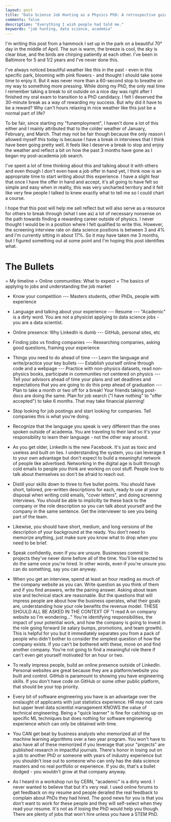 ```yaml
---
layout: post
title: "Data Science Job Hunting as a Physics PhD: A retrospective guide"
comments: false
description: "Everything I wish people had told me."
keywords: "job hunting, data science, academia"
---
```


I'm writing this post from a hammock I set up in the park on a beautiful 70° day in the middle of April.
The sun is warm, the breeze is cool, the sky is clear blue, and the birds are chirping patiently at each other.
I've been in Baltimore for 5 and 1/2 years and I've never done this.

I've always noticed beautiful weather like this in the past - even in this specific park, blooming with
pink flowers - and thought I should take some time to enjoy it. But it was never more than a 60-second
stop to breathe on my way to something more pressing. While doing my PhD, the only real time I remember
taking a break to sit outside on a nice day was right after I finished my oral exam to transition to a
PhD candidacy. I felt I deserved the 30-minute break as a way of rewarding my success. But why did it
have to be a reward? Why can't hours relaxing in nice weather like this just be a normal part of life?

To be fair, since starting my "funemployment", I haven't done a lot of this either and I mainly attributed
that to the colder weather of January, February, and March. That may not be fair though because the only
reason I allowed myself this today is because I have a break in interviews that I think have been going
pretty well. It feels like I deserve a break to stop and enjoy the weather and reflect a bit on how the
past 3 months have gone as I began my post-academia job search.

I've spent a lot of time thinking about this and talking about it with others and even though I don't even
have a job offer in hand yet, I think now is an appropriate time to start writing about this experience.
I have a slight fear that once I have the offer in hand and accept, it's all going to have felt so simple
and easy when in reality, this was very uncharted territory and it felt like very few people I talked to
knew exactly what to tell me so I could chart a course.

I hope that this post will help me sell reflect but will also serve as a resource for others to break through
(what I see as) a lot of necessary nonsense on the path towards finding a rewarding career outside of physics.
I never thought I would be in a position where I felt qualified to write this. However, the screening interview
rate on data science positions is between 3 and 4% and I'm currently sitting in about 17%. So it may have taken
me 3 months, but I figured something out at some point and I'm hoping this post identifies what.

# The Bullets
= My timeline
= Online communities: What to expect
= The basics of applying to jobs and understanding the job market
- Know your competition
--- Masters students, other PhDs, people with experience
- Language and talking about your experience
--- Resume
--- "Academic" is a dirty word. You are not a physicist applying to data science jobs - you are a data scientist.
- Online presence: Why LinkedIn is dumb
--- GitHub, personal sites, etc
- Finding jobs vs finding companies
--- Researching companies, asking good questions, framing your experience
- Things you need to do ahead of time
--- Learn the language and write/practice your key bullets
--- Establish yourself online through code and a webpage
--- Practice with non-physics datasets, read non-physics books, participate in communities not centered on physics
--- Tell your advisors ahead of time your plans and set deadlines and expectations that you are going to do
this prep ahead of graduation
--- Plan to take a month or two off for a break! Your friends taking post-docs are doing the same.
Plan for job search ("I have nothing" to "offer accepted") to take 6 months. That may take financial planning!

- Stop looking for job postings and start looking for companies. Tell companies this is what you're doing.
- Recognize that the language you speak is very different than the ones spoken outside of academia. You are traveling to their land so it's your responsibility to learn their language - not the other way around.
- As you get older, LinkedIn is the new Facebook. It's just as toxic and useless and built on lies. I understanding the system, you can leverage it to your own advantage but don't expect to build a meaningful network of people like advertised. Networking in the digital age is built through cold emails to people *you* think are working on cool stuff. People love to talk about themselves so don't be afraid to reach out.
- Distill your skills down to three to five bullet points. You should have short, tailored, pre-written descriptions for each, ready to use at your disposal when writing cold emails, "cover letters", and doing screening interviews. You should be able to implicitly tie these back to the company or the role description so you can talk about yourself and the company in the same sentence. Get the interviewer to see you being part of the team.
- Likewise, you should have short, medium, and long versions of the description of your background at the ready. You don't need to memorize anything, just make sure you know what to drop when you need to be brief.
- Speak confidently, even if you are unsure. Businesses commit to projects they've never done before all of the time. You'll be expected to do the same once you're hired. In other words, even if you're unsure you can do something, say you can anyway.
- When you get an interview, spend at least an hour reading as much of the company website as you can. Write question as you think of them and if you find answers, write the pairing answer. Asking about team size and technical stack are reasonable. But the questions that will impress people are about how the business operates, what their goals are, understanding how your role benefits the revenue model. THESE SHOULD ALL BE ASKED IN THE CONTEXT OF "I read A on company website so I'm wondering..." You're identifying responsibilities, the impact of your potential work, and how the company is going to invest in the role going forward (ie salary bumps, promotions, and team growth). This is helpful for you but it immediately separates you from a pack of people who didn't bother to consider the simplest question of how the company exists. If you can't be bothered with these, move on and find another company. You're not going to find a meaningful role there if can't even get yourself motivated for an hour or two.
- To really impress people, build an online presence outside of LinkedIn. Personal websites are great because they are a platform/website you built and control. GitHub is paramount to showing you have engineering skills. If you don't have code on GitHub or some other public platform, that should be your top priority.
- Every bit of software engineering you have is an advantage over the onslaught of applicants with just statistics experience. HR may not care but upper level data scientist management KNOWS the value of technical engineering. Being a "quick learner" is fine for catching up on specific ML techniques but does nothing for software engineering experience which can only be obtained with time.
- You CAN get beat by business analysts who memorized all of the machine learning algorithms over a two year program. You won't have to also have all of these memorized if you leverage that your "projects" are published research in impactful journals. There's honor in losing out on a job to another PhD or someone with years of industry experience but you shouldn't lose out to someone who can only has the data science masters and no real portfolio or experience. If you do, that's a bullet dodged - you wouldn't grow at that company anyway.
- As I heard in a workshop run by CERN, "academic" is a dirty word. I never wanted to believe that but it's very real. I used online forums to get feedback on my resume and people derailed the real feedback to complain about PhDs they had hired. The good news for you is that you don't want to work for these people and they will self-select when they read your resume. It's not as if losing the PhD would help you though. There are plenty of jobs that won't hire unless you have a STEM PhD.

